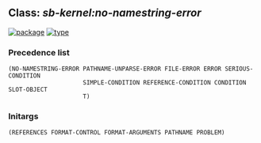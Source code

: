## Class: ***sb-kernel:no-namestring-error***
[![package](https://img.shields.io/badge/Package-SB--KERNEL-5f9ea0.svg?style=social&colorA=999999)](../) [![type](https://img.shields.io/badge/Type-Class-5f9ea0.svg?style=social&colorA=999999)](../#class) 
### Precedence list
```
(NO-NAMESTRING-ERROR PATHNAME-UNPARSE-ERROR FILE-ERROR ERROR SERIOUS-CONDITION
                     SIMPLE-CONDITION REFERENCE-CONDITION CONDITION SLOT-OBJECT
                     T)
```
### Initargs
```
(REFERENCES FORMAT-CONTROL FORMAT-ARGUMENTS PATHNAME PROBLEM)
```
